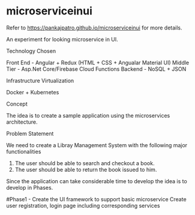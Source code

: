 # microserviceinui
Refer to https://pankajpatro.github.io/microserviceinui for more details.

An experiment for looking microservice in UI. 

Technology Chosen

Front End - Angular + Redux (HTML + CSS + Angualar Material UI)
Middle Tier - Asp.Net Core/Firebase Cloud Functions
Backend - NoSQL + JSON

Infrastructure Virtualization

Docker + Kubernetes

Concept

The idea is to create a sample application using the microservices architecture.

Problem Statement

We need to create a Libray Management System with the following major functionalities

1. The user should be able to search and checkout a book.
2. The user should be able to return the book issued to him.

Since the application can take considerable time to develop the idea is to develop in Phases.

#Phase1 - 
Create the UI framework to support basic microservice
Create user registration, login page including corresponding services

